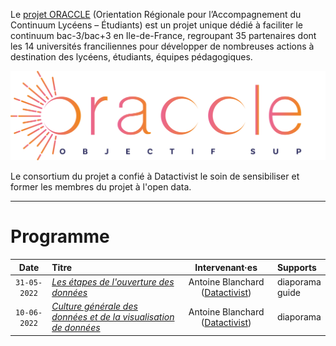 Le [projet ORACCLE](https://oraccle.fr) (Orientation Régionale pour l’Accompagnement du Continuum Lycéens – Étudiants)
est un projet unique dédié à faciliter le continuum bac-3/bac+3 en Ile-de-France, regroupant 35 partenaires dont les 14 universités franciliennes pour développer de nombreuses actions à destination des lycéens, étudiants, équipes pédagogiques.

![](./img/oraccle_logo.png)

Le consortium du projet a confié à Datactivist le soin de sensibiliser et former les membres du projet à l'open data.
***

# Programme

| Date | Titre | Intervenant·es | Supports
| :---: | :--- | :---: | :---|
| `31-05-2022` | [*Les étapes de l'ouverture des données*](http://datactivist.coop/oraccle/open_data_pipeline) | Antoine Blanchard ([Datactivist](http://datactivist.coop/)) | diaporama <br/> guide |
| `10-06-2022` | [*Culture générale des données et de la visualisation de données*](http://datactivist.coop/oraccle/culture_g) | Antoine Blanchard ([Datactivist](http://datactivist.coop/)) | diaporama |
